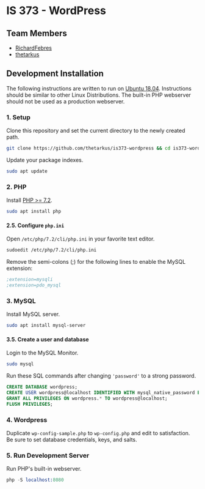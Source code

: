 
# IS 373 - WordPress

## Team Members

* [RichardFebres](https://github.com/RichardFebres)
* [thetarkus](https://github.com/thetarkus)

## Development Installation

The following instructions are written to run on [Ubuntu 18.04](http://releases.ubuntu.com/18.04/). Instructions should be similar to other Linux Distributions. The built-in PHP webserver should not be used as a production webserver.


### 1. Setup

Clone this repository and set the current directory to the newly created path.
```sh
git clone https://github.com/thetarkus/is373-wordpress && cd is373-wordpress
```

Update your package indexes.
```sh
sudo apt update
```

### 2. PHP

Install [PHP >= 7.2](http://php.net/).
```sh
sudo apt install php
```

#### 2.5. Configure `php.ini`

Open `/etc/php/7.2/cli/php.ini` in your favorite text editor.
```sh
sudoedit /etc/php/7.2/cli/php.ini
```

Remove the semi-colons (;) for the following lines to enable the MySQL extension:
```ini
;extension=mysqli
;extension=pdo_mysql
```

### 3. MySQL

Install MySQL server.
```sh
sudo apt install mysql-server
```

#### 3.5. Create a user and database

Login to the MySQL Monitor.
```sh
sudo mysql
```

Run these SQL commands after changing `'password'` to a strong password.
```sql
CREATE DATABASE wordpress;
CREATE USER wordpress@localhost IDENTIFIED WITH mysql_native_password BY 'password';
GRANT ALL PRIVILEGES ON wordpress.* TO wordpress@localhost;
FLUSH PRIVILEGES;
```

### 4. Wordpress

Duplicate `wp-config-sample.php` to `wp-config.php` and edit to satisfaction.  
Be sure to set database credentials, keys, and salts.

### 5. Run Development Server

Run PHP's built-in webserver.
```s
php -S localhost:8080
```
